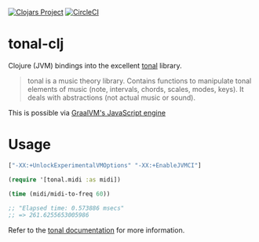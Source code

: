 [![Clojars Project](https://img.shields.io/clojars/v/wavejumper/tonal.svg)](https://clojars.org/wavejumper/tonal)
[![CircleCI](https://circleci.com/gh/wavejumper/tonal-clj.svg?style=svg)](https://circleci.com/gh/wavejumper/tonal-clj)


# tonal-clj

Clojure (JVM) bindings into the excellent [tonal](https://github.com/tonaljs/tonal) library.

> tonal is a music theory library. Contains functions to manipulate tonal elements of music (note, intervals, chords, scales, modes, keys). It deals with abstractions (not actual music or sound).

This is possible via [GraalVM's JavaScript engine](https://github.com/wavejumper/clj-polyglot)

# Usage

```clojure
["-XX:+UnlockExperimentalVMOptions" "-XX:+EnableJVMCI"]
```

```clojure
(require '[tonal.midi :as midi])

(time (midi/midi-to-freq 60))

;; "Elapsed time: 0.573886 msecs"
;; => 261.6255653005986

```


Refer to the [tonal documentation](https://github.com/tonaljs/tonal#documentation) for more information.
